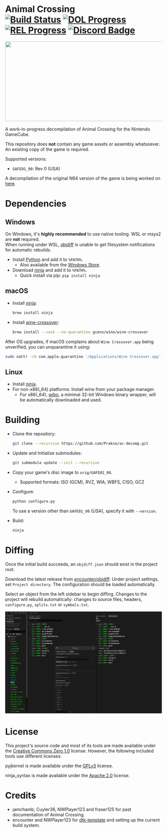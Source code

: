 Animal Crossing  
[![Build Status]][actions] [![DOL Progress]][Progress] [![REL Progress]][Progress] [![Discord Badge]][discord]
=============

[<img src="https://decomp.dev/ACreTeam/ac-decomp.svg?w=512&h=256" width="512" height="256">][Progress]

[Build Status]: https://github.com/Prakxo/ac-decomp/actions/workflows/build.yml/badge.svg
[actions]: https://github.com/Prakxo/ac-decomp/actions/workflows/build.yml
[Progress]: https://decomp.dev/ACreTeam/ac-decomp
[DOL Progress]: https://decomp.dev/ACReTeam/ac-decomp.svg?mode=shield&measure=code&category=dol&label=DOL
[REL Progress]: https://decomp.dev/ACReTeam/ac-decomp.svg?mode=shield&measure=code&category=modules&label=REL
[Discord Badge]: https://img.shields.io/discord/727908905392275526?color=%237289DA&logo=discord&logoColor=%23FFFFFF
[discord]: https://discord.gg/hKx3FJJgrV

A work-in-progress decompilation of Animal Crossing for the Nintendo GameCube.

This repository does **not** contain any game assets or assembly whatsoever. An existing copy of the game is required.

Supported versions:

- `GAFE01_00`: Rev 0 (USA)

A decompilation of the original N64 version of the game is being worked on [here](https://github.com/zeldaret/af).

<!--
Quick Guides
============

- [Dumping Game Files](./docs/extract_game.md)
- [Ghidra Setup](./docs/ghidra_setup.md)
- [Generating Decomp Context](./docs/generating_decomp_context.md)
- [decomp.me Basics](./docs/decomp_me_basics.md)
- [Ghidra Basics](./docs/ghidra_basics.md)
- [m2c Basics](./docs/m2c_basics.md)
- [Decomp Basics](./docs/decomp_basics.md)
-->

Dependencies
============

Windows
--------

On Windows, it's **highly recommended** to use native tooling. WSL or msys2 are **not** required.  
When running under WSL, [objdiff](#diffing) is unable to get filesystem notifications for automatic rebuilds.

- Install [Python](https://www.python.org/downloads/) and add it to `%PATH%`.
  - Also available from the [Windows Store](https://apps.microsoft.com/store/detail/python-311/9NRWMJP3717K).
- Download [ninja](https://github.com/ninja-build/ninja/releases) and add it to `%PATH%`.
  - Quick install via pip: `pip install ninja`

macOS
------

- Install [ninja](https://github.com/ninja-build/ninja/wiki/Pre-built-Ninja-packages):

  ```sh
  brew install ninja
  ```

- Install [wine-crossover](https://github.com/Gcenx/homebrew-wine):

  ```sh
  brew install --cask --no-quarantine gcenx/wine/wine-crossover
  ```

After OS upgrades, if macOS complains about `Wine Crossover.app` being unverified, you can unquarantine it using:

```sh
sudo xattr -rd com.apple.quarantine '/Applications/Wine Crossover.app'
```

Linux
------

- Install [ninja](https://github.com/ninja-build/ninja/wiki/Pre-built-Ninja-packages).
- For non-x86(_64) platforms: Install wine from your package manager.
  - For x86(_64), [wibo](https://github.com/decompals/wibo), a minimal 32-bit Windows binary wrapper, will be automatically downloaded and used.

Building
========

- Clone the repository:

  ```sh
  git clone --recursive https://github.com/Prakxo/ac-decomp.git
  ```

- Update and Initialize submodules:

  ```sh
  git submodule update --init --recursive
  ```

- Copy your game's disc image to `orig/GAFE01_00`.
  - Supported formats: ISO (GCM), RVZ, WIA, WBFS, CISO, GCZ

- Configure:

  ```sh
  python configure.py
  ```

  To use a version other than `GAFE01_00` (USA), specify it with `--version`.

- Build:

  ```sh
  ninja
  ```

Diffing
=======

Once the initial build succeeds, an `objdiff.json` should exist in the project root.

Download the latest release from [encounter/objdiff](https://github.com/encounter/objdiff). Under project settings, set `Project directory`. The configuration should be loaded automatically.

Select an object from the left sidebar to begin diffing. Changes to the project will rebuild automatically: changes to source files, headers, `configure.py`, `splits.txt` or `symbols.txt`.

![](assets/objdiff.png)

License
=======
This project's source code and most of its tools are made available under the [Creative Commons Zero 1.0](https://github.com/ACreTeam/ac-decomp/blob/master/LICENSE) license. However, the following included tools use different licenses:

pyjkernel is made available under the [GPLv3](https://github.com/ACreTeam/ac-decomp/blob/master/tools/pyjkernel/LICENSE) license.

ninja_syntax is made available under the [Apache 2.0](http://www.apache.org/licenses/LICENSE-2.0) license.

Credits
=======

- jamchamb, Cuyler36, NWPlayer123 and fraser125 for past documentation of Animal Crossing.
- encounter and NWPlayer123 for [dtk-template](https://github.com/encounter/dtk-template) and setting up the current build system.
